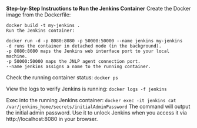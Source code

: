 **Step-by-Step Instructions to Run the Jenkins Container**
Create the Docker image from the Dockerfile:

```
docker build -t my-jenkins .
Run the Jenkins container:
```

```
docker run -d -p 8080:8080 -p 50000:50000 --name jenkins my-jenkins
-d runs the container in detached mode (in the background).
-p 8080:8080 maps the Jenkins web interface port to your local machine.
-p 50000:50000 maps the JNLP agent connection port.
--name jenkins assigns a name to the running container.
```

Check the running container status:
`docker ps`

View the logs to verify Jenkins is running:
`docker logs -f jenkins`


Exec into the running Jenkins container:
`docker exec -it jenkins cat /var/jenkins_home/secrets/initialAdminPassword`
The command will output the initial admin password. Use it to unlock Jenkins when you access it via http://localhost:8080 in your browser.

